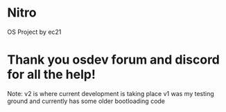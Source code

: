 # Nitro
OS Project by ec21

# Thank you osdev forum and discord for all the help!
Note: 
  v2 is where current development is taking place
  v1 was my testing ground and currently has some older bootloading code
